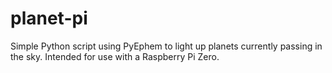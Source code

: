 # planet-pi
Simple Python script using PyEphem to light up planets currently passing in the sky. Intended for use with a Raspberry Pi Zero.
